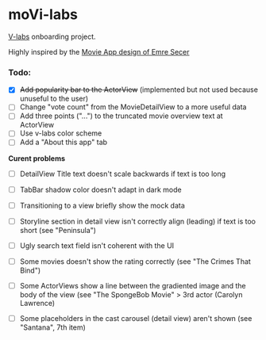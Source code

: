 # moVi-labs

[V-labs](https://v-labs.fr) onboarding project.

Highly inspired by the [Movie App design of Emre Secer](https://dribbble.com/shots/7158704-Movie-App/attachments/161831?mode=media)

### Todo:

- [x] ~~Add popularity bar to the ActorView~~ (implemented but not used because unuseful to the user)
- [ ] Change "vote count" from the MovieDetailView to a more useful data
- [ ] Add three points ("...") to the truncated movie overview text at ActorView
- [ ] Use v-labs color scheme
- [ ] Add a "About this app" tab

**Curent problems**

- [ ] DetailView Title text doesn't scale backwards if text is too long
- [ ] TabBar shadow color doesn't adapt in dark mode
- [ ] Transitioning to a view briefly show the mock data
- [ ] Storyline section in detail view isn't correctly align (leading) if text is too short (see "Peninsula")
- [ ] Ugly search text field isn't coherent with the UI
- [ ] Some movies doesn't show the rating correctly (see "The Crimes That Bind")
- [ ] Some ActorViews show a line between the gradiented image and the body of the view  (see "The SpongeBob Movie" > 3rd actor (Carolyn Lawrence)
- [ ] Some placeholders in the cast carousel (detail view) aren't shown (see "Santana", 7th item)


